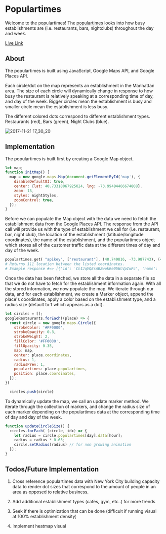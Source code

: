 # Populartimes

Welcome to the populartimes! The [populartimes](https://matty-liu.github.io/ptmm/) looks into how busy establishments are (i.e. restaurants, bars, nightclubs) throughout the day and week.

[Live Link](https://matty-liu.github.io/ptmm/)

## About

The populartimes is built using JavaScript, Google Maps API, and Google Places API.

Each circle/dot on the map represents an establishment in the Manhattan area. The size of each circle will dynamically change in response to how busy the restaurant is relatively speaking at a corresponding time of day, and day of the week. Bigger circles mean the establishment is busy and smaller circle mean the establishment is less busy.

The different colored dots correspond to different establishment types.
Restaurants (red), Bars (green), Night Clubs (blue).

![2017-11-21 17_30_20](https://user-images.githubusercontent.com/24593321/33100526-b4bddb3a-cee2-11e7-907d-6562105752d9.gif)



## Implementation

The populartimes is built first by creating a Google Map object.

```JavaScript
let map;
function initMap() {
  map = new google.maps.Map(document.getElementById('map'), {
    disableDefaultUI: true,
    center: {lat: 40.73318067925024, lng: -73.99484466674808},
    zoom: 13,
    styles: nightStyles,
    zoomControl: true,
  });
}
```

Before we can populate the Map object with the data we need to fetch the establishment data from the Google Places API. The response from the API call will provide us with the type of establishment we call for (i.e. restaurant, bar, night club), the location of the establishment (latitude/longitude coordinates), the name of the establishment, and the populartimes object which stores all of the customer traffic data at the different times of day and day of the week.

```python
populartimes.get( "apikey", ["restaurant"], (40.749816, -73.987743), (40.753442, -73.980948))
# Returns 111 location between the listed coordinates.
# Example response #=> [{'id': 'ChIJqVQEsABZwokRe05WcVpIuFc', 'name': 'Evergreen Shanghai', 'address': '10 E 38th St, New York, NY 10016, USA', 'searchterm': 'Evergreen Shanghai 10 E 38th St, New York, NY 10016, USA', 'types': ['restaurant', 'food', 'point_of_interest', 'establishment'], 'coordinates': {'lat': 40.750444, 'lng': -73.98198}, 'rating': 3.8, 'rating_n': 74, 'international_phone_number': '+1 212-448-1199', 'populartimes': [{'name': 'Monday', 'data': [0, 0, 0, 0, 0, 0, 0, 0, 0, 0, 0, 29, 49, 50, 35, 15, 9, 25, 52, 58, 37, 13, 0, 0]}],
```

Once the data has been fetched, we store all the data in a separate file so that we do not have to fetch for the establishment information again. With all the stored information, we now populate the map. We iterate through our data, and for each establishment, we create a Marker object, append the place's coordinates, apply a color based on the establishment type, and a radius size (default to 1 which appears as a dot).

```JavaScript
let circles = [];
googleRestaurants.forEach((place) => {
  const circle = new google.maps.Circle({
    strokeColor: '#FF0000',
    strokeOpacity: 0.8,
    strokeWeight: 2,
    fillColor: '#FF0000',
    fillOpacity: 0.35,
    map: map,
    center: place.coordinates,
    radius: 1,
    radiusPrev: 1,
    populartimes: place.populartimes,
    position: place.coordinates,
  });
})

  circles.push(circle)
```

To dynamically update the map, we call an update marker method. We iterate through the collection of markers, and change the radius size of each marker depending on the populartimes data at the corresponding time of day and day of the week.

```JavaScript
function updateCircleSize() {
  circles.forEach( (circle, idx) => {
    let radius = circle.populartimes[day].data[hour];
    radius = radius * 0.65;
    circle.setRadius(radius) // for non growing animation
  });
}
```


## Todos/Future Implementation
1. Cross reference populartimes data with New York City building capacity data to render dot sizes that correspond to the amount of people in an area as opposed to relative business.

2. Add additional establishment types (cafes, gym, etc..) for more trends.

3. Seek if there is optimization that can be done (difficult if running visual at 100% establishment density)

4. Implement heatmap visual

















<!--  -->
